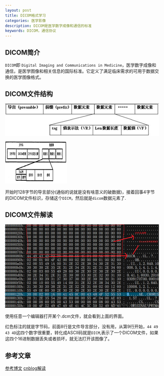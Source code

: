 ```yaml
---
layout: post
title: DICOM格式学习
categories: 医学影像
description: DICOM是医学数字成像和通信的标准
keywords: DICOM，通信协议
---
```


## DICOM简介
`DICOM`即 `Digital Imaging and Communications in Medicine`，医学数字成像和通信，是医学图像和相关信息的国际标准。它定义了满足临床需求的可用于数据交换的医学图像格式。

## DICOM文件结构

![dicom文件结构](/res/img/blog/medical_image/dicom_style.jpg)

![dicom文件结构](/res/img/blog/medical_image/dicom_data_con.png)

开始时128字节的导言部分(通俗的说就是没有啥意义的破数据)，接着回事4字节的DICOM文件标识，存储这个`DICM`，然后就是`dicom`数据元素了.

## DICOM文件解读

![dicom文件结构](/res/img/blog/medical_image/dicom_con.png)

使用任意一个编辑器打开某个.dcm文件，就会看到上面的界面。

红色标注的就是字节码，前面8行是文件导言部分，没有用，从第9行开始，`44 49 43 4D`这四个数字很重要，转化成ASCII码就是`DICM`,表示了一个DICOM文件，如果这四个16进制数据丢失或者损坏，就无法打开该图像了。


## 参考文章
[参考博文](http://blog.csdn.net/zssureqh/article/details/41016091)
[cnblog解读](http://www.cnblogs.com/assassinx/archive/2013/01/09/dicomViewer.html)